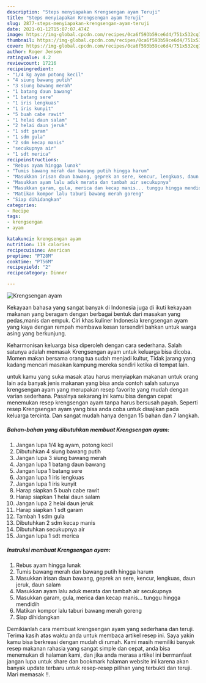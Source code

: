 ```yaml
---
description: "Steps menyiapakan Krengsengan ayam Teruji"
title: "Steps menyiapakan Krengsengan ayam Teruji"
slug: 2877-steps-menyiapakan-krengsengan-ayam-teruji
date: 2021-01-12T15:07:07.474Z
image: https://img-global.cpcdn.com/recipes/0ca6f593b59ce6d4/751x532cq70/krengsengan-ayam-foto-resep-utama.jpg
thumbnail: https://img-global.cpcdn.com/recipes/0ca6f593b59ce6d4/751x532cq70/krengsengan-ayam-foto-resep-utama.jpg
cover: https://img-global.cpcdn.com/recipes/0ca6f593b59ce6d4/751x532cq70/krengsengan-ayam-foto-resep-utama.jpg
author: Roger Jensen
ratingvalue: 4.2
reviewcount: 17216
recipeingredient:
- "1/4 kg ayam potong kecil"
- "4 siung bawang putih"
- "3 siung bawang merah"
- "1 batang daun bawang"
- "1 batang sere"
- "1 iris lengkuas"
- "1 iris kunyit"
- "5 buah cabe rawit"
- "1 helai daun salam"
- "2 helai daun jeruk"
- "1 sdt garam"
- "1 sdm gula"
- "2 sdm kecap manis"
- "secukupnya air"
- "1 sdt merica"
recipeinstructions:
- "Rebus ayam hingga lunak"
- "Tumis bawang merah dan bawang putih hingga harum"
- "Masukkan irisan daun bawang, geprek an sere, kencur, lengkuas, daun jeruk, daun salam"
- "Masukkan ayam lalu aduk merata dan tambah air secukupnya"
- "Masukkan garam, gula, merica dan kecap manis... tunggu hingga mendidih"
- "Matikan kompor lalu taburi bawang merah goreng"
- "Siap dihidangkan"
categories:
- Recipe
tags:
- krengsengan
- ayam

katakunci: krengsengan ayam 
nutrition: 119 calories
recipecuisine: American
preptime: "PT28M"
cooktime: "PT56M"
recipeyield: "2"
recipecategory: Dinner

---
```



![Krengsengan ayam](https://img-global.cpcdn.com/recipes/0ca6f593b59ce6d4/751x532cq70/krengsengan-ayam-foto-resep-utama.jpg)

Kekayaan bahasa yang sangat banyak di Indonesia juga di ikuti kekayaan makanan yang beragam dengan berbagai bentuk dari masakan yang pedas,manis dan empuk. Ciri khas kuliner Indonesia krengsengan ayam yang kaya dengan rempah membawa kesan tersendiri bahkan untuk warga asing yang berkunjung.


Keharmonisan keluarga bisa diperoleh dengan cara sederhana. Salah satunya adalah memasak Krengsengan ayam untuk keluarga bisa dicoba. Momen makan bersama orang tua sudah menjadi kultur, Tidak jarang yang kadang mencari masakan kampung mereka sendiri ketika di tempat lain.



untuk kamu yang suka masak atau harus menyiapkan makanan untuk orang lain ada banyak jenis makanan yang bisa anda contoh salah satunya krengsengan ayam yang merupakan resep favorite yang mudah dengan varian sederhana. Pasalnya sekarang ini kamu bisa dengan cepat menemukan resep krengsengan ayam tanpa harus bersusah payah.
Seperti resep Krengsengan ayam yang bisa anda coba untuk disajikan pada keluarga tercinta. Dan sangat mudah hanya dengan 15 bahan dan 7 langkah.


<!--inarticleads1-->

##### Bahan-bahan yang dibutuhkan membuat Krengsengan ayam:

1. Jangan lupa 1/4 kg ayam, potong kecil
1. Dibutuhkan 4 siung bawang putih
1. Jangan lupa 3 siung bawang merah
1. Jangan lupa 1 batang daun bawang
1. Jangan lupa 1 batang sere
1. Jangan lupa 1 iris lengkuas
1. Jangan lupa 1 iris kunyit
1. Harap siapkan 5 buah cabe rawit
1. Harap siapkan 1 helai daun salam
1. Jangan lupa 2 helai daun jeruk
1. Harap siapkan 1 sdt garam
1. Tambah 1 sdm gula
1. Dibutuhkan 2 sdm kecap manis
1. Dibutuhkan secukupnya air
1. Jangan lupa 1 sdt merica




<!--inarticleads2-->

##### Instruksi membuat  Krengsengan ayam:

1. Rebus ayam hingga lunak
1. Tumis bawang merah dan bawang putih hingga harum
1. Masukkan irisan daun bawang, geprek an sere, kencur, lengkuas, daun jeruk, daun salam
1. Masukkan ayam lalu aduk merata dan tambah air secukupnya
1. Masukkan garam, gula, merica dan kecap manis... tunggu hingga mendidih
1. Matikan kompor lalu taburi bawang merah goreng
1. Siap dihidangkan




Demikianlah cara membuat krengsengan ayam yang sederhana dan teruji. Terima kasih atas waktu anda untuk membaca artikel resep ini. Saya yakin kamu bisa berkreasi dengan mudah di rumah. Kami masih memiliki banyak resep makanan rahasia yang sangat simple dan cepat, anda bisa menemukan di halaman kami, dan jika anda merasa artikel ini bermanfaat jangan lupa untuk share dan bookmark halaman website ini karena akan banyak update terbaru untuk resep-resep pilihan yang terbukti dan teruji. Mari memasak !!. 
